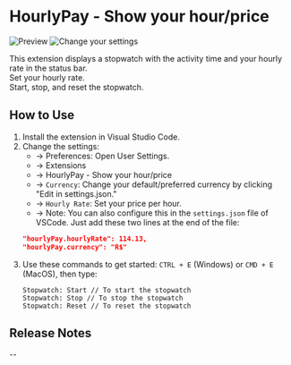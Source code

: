 # HourlyPay - Show your hour/price

![Preview](https://i.imgur.com/hDme74x.png)
![Change your settings](https://i.imgur.com/zcRAbEk.png)

This extension displays a stopwatch with the activity time and your hourly rate in the status bar.  
Set your hourly rate.  
Start, stop, and reset the stopwatch.

## How to Use

1. Install the extension in Visual Studio Code.
2. Change the settings:
    * -> Preferences: Open User Settings.
    * -> Extensions
    * -> HourlyPay - Show your hour/price
    * -> `Currency`: Change your default/preferred currency by clicking "Edit in settings.json."
    * -> `Hourly Rate`: Set your price per hour.
    * -> Note: You can also configure this in the `settings.json` file of VSCode. Just add these two lines at the end of the file:
    ```JSON
    "hourlyPay.hourlyRate": 114.13,
    "hourlyPay.currency": "R$"
    ```
3. Use these commands to get started: `CTRL + E` (Windows) or `CMD + E` (MacOS), then type:
    ```
    Stopwatch: Start // To start the stopwatch
    Stopwatch: Stop // To stop the stopwatch
    Stopwatch: Reset // To reset the stopwatch
    ```

## Release Notes
--
